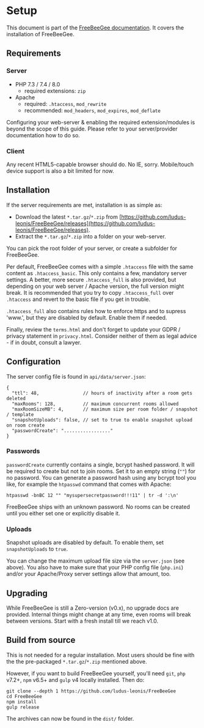 # Setup

This document is part of the [FreeBeeGee documentation](DOCS.md). It covers the installation of FreeBeeGee.

## Requirements

### Server

* PHP 7.3 / 7.4 / 8.0
  * required extensions: `zip`
* Apache
  * required: `.htaccess`, `mod_rewrite`
  * recommended: `mod_headers`, `mod_expires`, `mod_deflate`

Configuring your web-server & enabling the required extension/modules is beyond the scope of this guide. Please refer to your server/provider documentation how to do so.

### Client

Any recent HTML5-capable browser should do. No IE, sorry. Mobile/touch device support is also a bit limited for now.

## Installation

If the server requirements are met, installation is as simple as:

* Download the latest `*.tar.gz`/`*.zip` from [https://github.com/ludus-leonis/FreeBeeGee/releases](https://github.com/ludus-leonis/FreeBeeGee/releases).
* Extract the `*.tar.gz`/`*.zip` into a folder on your web-server.

You can pick the root folder of your server, or create a subfolder for FreeBeeGee.

Per default, FreeBeeGee comes with a simple `.htaccess` file with the same content as `.htaccess_basic`. This only contains a few, mandatory server settings. A better, more secure `.htaccess_full` is also provided, but depending on your web server / Apache version, the full version might break. It is recommended that you try to copy `.htaccess_full` over `.htaccess` and revert to the basic file if you get in trouble.

`.htaccess_full` also contains rules how to enforce https and to supress 'www.', but they are disabled by default. Enable them if needed.

Finally, review the `terms.html` and don't forget to update your GDPR / privacy statement in `privacy.html`. Consider neither of them as legal advice - if in doubt, consult a lawyer.

## Configuration

The server config file is found in `api/data/server.json`:

```
{
  "ttl": 48,                // hours of inactivity after a room gets deleted
  "maxRooms": 128,          // maximum concurrent rooms allowed
  "maxRoomSizeMB": 4,       // maximum size per room folder / snapshot / template
  "snapshotUploads": false, // set to true to enable snapshot upload on room create
  "passwordCreate": "................."
}
```

### Passwords

`passwordCreate` currently contains a single, bcrypt hashed password. It will be required to create but not to join rooms. Set it to an empty string (`""`) for no password. You can generate a password hash using any bcrypt tool you like, for example the `htpasswd` command that comes with Apache:

```
htpasswd -bnBC 12 "" "mysupersecretpassword!!!11" | tr -d ':\n'
```

FreeBeeGee ships with an unknown password. No rooms can be created until you either set one or explicitly disable it.

### Uploads

Snapshot uploads are disabled by default. To enable them, set `snapshotUploads` to `true`.

You can change the maximum upload file size via the `server.json` (see above). You also have to make sure that your PHP config file (`php.ini`) and/or your Apache/Proxy server settings allow that amount, too.

## Upgrading

While FreeBeeGee is still a Zero-version (v0.x), no upgrade docs are provided. Internal things might change at any time, even rooms will break between versions. Start with a fresh install till we reach v1.0.

## Build from source

This is not needed for a regular installation. Most users should be fine with the the pre-packaged `*.tar.gz`/`*.zip` mentioned above.

However, if you want to build FreeBeeGee yourself, you'll need `git`, `php` v7.2+, `npm` v6.5+ and `gulp` v4 locally installed. Then do:

```
git clone --depth 1 https://github.com/ludus-leonis/FreeBeeGee
cd FreeBeeGee
npm install
gulp release
```

The archives can now be found in the `dist/` folder.
